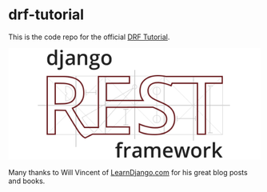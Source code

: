 # drf-tutorial

This is the code repo for the official [DRF Tutorial](https://www.django-rest-framework.org/tutorial/quickstart/). 

![DRF Logo](/drf_logo.png)


Many thanks to Will Vincent of [LearnDjango.com](https://learndjango.com/) for his great blog posts and books.

